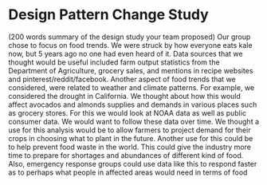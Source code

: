 # Design Pattern Change Study

(200 words summary of the design study your team proposed)
Our group chose to focus on food trends. We were struck by how everyone eats kale now, but 5 years ago no one had even heard of it.  Data sources that we thought would be useful included farm output statistics from the Department of Agriculture, grocery sales, and mentions in recipe websites and pinterest/reddit/facebook. Another aspect of food trends that we considered, were related to weather and climate patterns. For example, we considered the drought in California. We thought about how this would affect avocados and almonds supplies and demands in various places such as grocery stores. For this we would look at NOAA data as well as public consumer data. We would want to follow these data over time. We thought a use for this analysis would be to allow farmers to project demand for their crops in choosing what to plant in the future. Another use for this could be to help prevent food waste in the world. This could give the industry more time to prepare for shortages and abundances of different kind of food. Also, emergency response groups could use data like this to respond faster as to perhaps what people in affected areas would need in terms of food 



